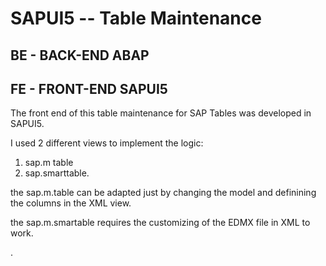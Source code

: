 # SAPUI5 -- Table Maintenance 

## BE - BACK-END ABAP

## FE - FRONT-END SAPUI5 
The front end of this table maintenance for SAP Tables was developed in SAPUI5. 

I used 2 different views to implement the logic: 
1. sap.m table 
2. sap.smarttable. 

the sap.m.table can be adapted just by changing the model and definining the columns in the XML view. 

the sap.m.smartable requires the customizing of the EDMX file in XML to work. 



. 
